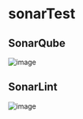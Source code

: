 # sonarTest

## SonarQube

![image](https://github.com/fayeyoussou/sonarTest/assets/52853193/6f145a9b-a14b-4757-9e0a-2700010787a4)


## SonarLint

![image](https://github.com/fayeyoussou/sonarTest/assets/52853193/7ec23c7b-4d01-4913-89d4-3521c3f82c78)
